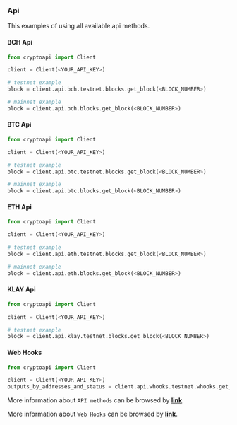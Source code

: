 ### Api

This examples of using all available api methods.

#### BCH Api

```python
from cryptoapi import Client

client = Client(<YOUR_API_KEY>)

# testnet example
block = client.api.bch.testnet.blocks.get_block(<BLOCK_NUMBER>)

# mainnet example
block = client.api.bch.blocks.get_block(<BLOCK_NUMBER>)

```

#### BTC Api

```python
from cryptoapi import Client

client = Client(<YOUR_API_KEY>)

# testnet example
block = client.api.btc.testnet.blocks.get_block(<BLOCK_NUMBER>)

# mainnet example
block = client.api.btc.blocks.get_block(<BLOCK_NUMBER>)

```

#### ETH Api

```python
from cryptoapi import Client

client = Client(<YOUR_API_KEY>)

# testnet example
block = client.api.eth.testnet.blocks.get_block(<BLOCK_NUMBER>)

# mainnet example
block = client.api.eth.blocks.get_block(<BLOCK_NUMBER>)

```
#### KLAY Api

```python
from cryptoapi import Client

client = Client(<YOUR_API_KEY>)

# testnet example
block = client.api.klay.testnet.blocks.get_block(<BLOCK_NUMBER>)

```

#### Web Hooks

```python
from cryptoapi import Client

client = Client(<YOUR_API_KEY>)
outputs_by_addresses_and_status = client.api.whooks.testnet.whooks.get_webhook(<PROJECT_ID>)

```

More information about `API methods` can be browsed by <b><a href="https://testnet-api.apikey.io/api/">link</a></b>.

More information about `Web Hooks` can be browsed by <b><a href="https://api.apikey.io/whooks-api/">link</a></b>.
